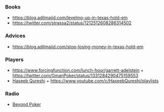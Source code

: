 ### Books

- https://blog.adilmajid.com/leveling-up-in-texas-hold-em
- https://twitter.com/strassa2/status/1212512608286314502
  

### Advices

- https://blog.adilmajid.com/stop-losing-money-in-texas-hold-em

### Players

- https://www.forcingfunction.com/lunch-hour/garrett-adelstein + https://twitter.com/GmanPoker/status/1331284290475159553
- [Haseeb Qureshi](https://haseebq.com/glossary) + https://www.youtube.com/c/HaseebQureshi/playlists

### Radio

- [Beyond Poker](https://open.spotify.com/show/1mV7lY0wQ7oU7Nq2qvARsS?si=d7Js3AEjRVyLKmc1K5pLgQ)
